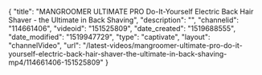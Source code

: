 {
    "title": "MANGROOMER ULTIMATE PRO Do-It-Yourself Electric Back Hair Shaver - the Ultimate in Back Shaving",
    "description": "",
    "channelid": "114661406",
    "videoid": "151525809",
    "date_created": "1519688555",
    "date_modified": "1519947729",
    "type": "captivate",
    "layout": "channelVideo",
    "url": "\/latest-videos\/mangroomer-ultimate-pro-do-it-yourself-electric-back-hair-shaver-the-ultimate-in-back-shaving-mp4\/114661406-151525809"
}